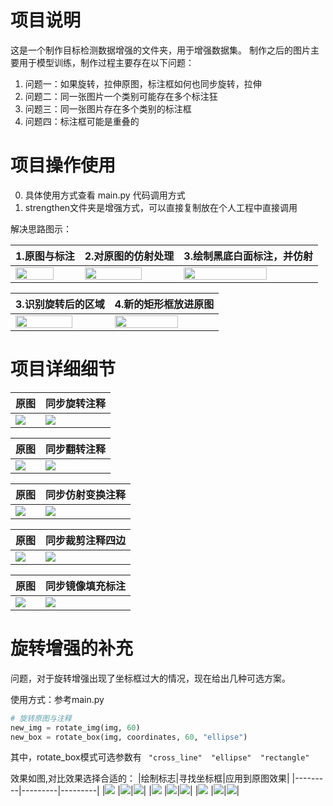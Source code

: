 # 项目说明
这是一个制作目标检测数据增强的文件夹，用于增强数据集。
制作之后的图片主要用于模型训练，制作过程主要存在以下问题：

1. 问题一：如果旋转，拉伸原图，标注框如何也同步旋转，拉伸
2. 问题二：同一张图片一个类别可能存在多个标注狂
3. 问题三：同一张图片存在多个类别的标注框
4. 问题四：标注框可能是重叠的


# 项目操作使用

0. 具体使用方式查看 main.py 代码调用方式
1. strengthen文件夹是增强方式，可以直接复制放在个人工程中直接调用

解决思路图示：

|1.原图与标注|2.对原图的仿射处理|3.绘制黑底白面标注，并仿射|
|---------|---------|---------|
|<left><img src = "./example_out/images_step0.jpg" width = 80%><left> |<left><img src = "./example_out/images_step1.jpg"  width = 80%><left>|<left><img src = "./example_out/images_step2.jpg"  width = 80%><left>|

|3.识别旋转后的区域|4.新的矩形框放进原图|
|---------|---------|
|<left><img src = "./example_out/images_step3.jpg"  width = 80%><left> |<left><img src = "./example_out/images_step4.jpg"  width = 80%><left>|


# 项目详细细节

|原图|同步旋转注释|
|---------|---------|
|<left><img src = "./example_out/images2.jpg" ><left> |<left><img src = "./example_out/rotate.jpg"><left>|

|原图|同步翻转注释|
|---------|---------|
|<left><img src = "./example_out/images2.jpg"><left> |<left><img src = "./example_out/turnover.jpg"><left>|

|原图|同步仿射变换注释|
|---------|---------|
|<left><img src = "./example_out/images2.jpg"><left> |<left><img src = "./example_out/warpaffine.jpg"><left>|

|原图|同步裁剪注释四边|
|---------|---------|
|<left><img src = "./example_out/images2.jpg"><left> |<left><img src = "./example_out/cut.jpg"><left>|

|原图|同步镜像填充标注|
|---------|---------|
|<left><img src = "./example_out/images2.jpg"><left> |<left><img src = "./example_out/padding.jpg"><left>|

# 旋转增强的补充

问题，对于旋转增强出现了坐标框过大的情况，现在给出几种可选方案。

使用方式：参考main.py
```python
# 旋转原图与注释
new_img = rotate_img(img, 60)
new_box = rotate_box(img, coordinates, 60, "ellipse")
```
其中，rotate_box模式可选参数有 ``` "cross_line"  "ellipse"  "rectangle"```

效果如图,对比效果选择合适的：
|绘制标志|寻找坐标框|应用到原图效果|
|---------|---------|---------|
|<left><img src = "./example_out/rotation_cross_line.jpg"><left> |<left><img src = "./example_out/rotation_cross_line_out.jpg"><left>|<left><img src = "./example_out/cross_line.png"><left>|
|<left><img src = "./example_out/rotation_ellipse.jpg"><left> |<left><img src = "./example_out/rotation_ellipse_out.jpg"><left>|<left><img src = "./example_out/ellipse.png"><left>|
|<left><img src = "./example_out/rotation_rectangle.jpg"><left> |<left><img src = "./example_out/rotation_rectangle_out.jpg"><left>|<left><img src = "./example_out/rectangle.png"><left>|